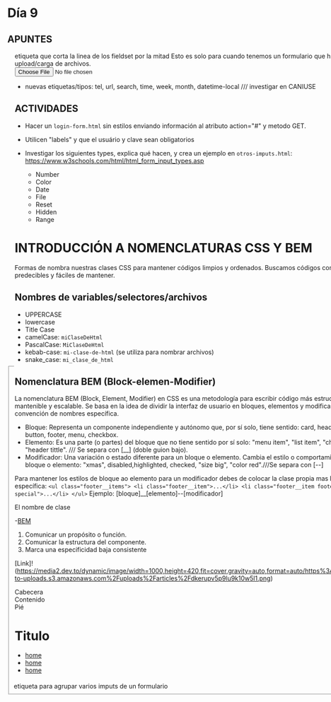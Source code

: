 # Día 9

## APUNTES
 <fieldset> etiqueta para agrupar varios imputs de un formulario 
    <legend> etiqueta que corta la linea de los fieldset por la mitad
Esto es solo para cuando tenemos un formulario que hace upload/carga de archivos.
<form method="POST" ENCTYPE="multipart/from-data">
    <input type="file">
</form>

- nuevas etiquetas/tipos: tel, url, search, time, week, month, datetime-local /// investigar en CANIUSE 


## ACTIVIDADES

- Hacer un `login-form.html` sin estilos enviando información al atributo action="#" y metodo GET.
- Utilicen "labels" y que el usuário y clave sean obligatorios

- Investigar los siguientes types, explica qué hacen, y crea un ejemplo en `otros-imputs.html`: https://www.w3schools.com/html/html_form_input_types.asp
    - Number
    - Color
    - Date
    - File
    - Reset
    - Hidden
    - Range

# INTRODUCCIÓN A NOMENCLATURAS CSS Y BEM

Formas de nombra nuestras clases CSS para mantener códigos limpios y ordenados. Buscamos códigos comprensibles, predecibles y fáciles de mantener.

## Nombres de variables/selectores/archivos

- UPPERCASE
- lowercase
- Title Case
- camelCase: `miClaseDeHtml`
- PascalCase: `MiClaseDeHtml`
- kebab-case: `mi-clase-de-html` (se utiliza para nombrar archivos)
- snake_case: `mi_clase_de_html`

## Nomenclatura BEM (Block-elemen-Modifier)
La nomenclatura BEM (Block, Element, Modifier) en CSS es una metodología para escribir código más estructurado, mantenible y escalable. Se basa en la idea de dividir la interfaz de usuario en bloques, elementos y modificadores con una convención de nombres específica.

- Bloque: Representa un componente independiente y autónomo que, por sí solo, tiene sentido: card, header, container, button, footer, menu, checkbox.
- Elemento: Es una parte (o partes) del bloque que no tiene sentido por sí solo: "menu item", "list item", "checkbox label", "header tittle". /// Se separa con [__] (doble guion bajo). 
- Modificador: Una variación o estado diferente para un bloque o elemento. Cambia el estilo o comportamiento del bloque o elemento: "xmas", disabled,highlighted, checked, "size big", "color red".///Se separa con [--] 

Para mantener los estilos de bloque ao elemento para un modificador debes de colocar la clase propia mas la clase específica:
``
        <ul class="footer__items">
            <li class="footer__item">...</li>
            <li class="footer__item footer__item--special">...</li>
        </ul>
``
Ejemplo:
[bloque]__[elemento]--[modificador]

El nombre de clase

-[BEM](https://getbem.com/namig)

1. Comunicar un propósito o función.
2. Comunicar la estructura del componente.
3. Marca una especificidad baja consistente

[Link]!(https://media2.dev.to/dynamic/image/width=1000,height=420,fit=cover,gravity=auto,format=auto/https%3A%2F%2Fdev-to-uploads.s3.amazonaws.com%2Fuploads%2Farticles%2Fdkerupv5p9lu9k10w5l1.png)

<style>
    .card {

    }
    .card__header{}
    .card__content{}
    .card__footer{}
</style>

<div class="card">
    <div class="card__header">Cabecera</div>
    <div class="card__content">Contenido</div>
    <div class="card__footer">Pié</div>
</div>

<div class="sidebar">
    <h1 class="sidebar__tittle">
    Titulo
    </h1>
    <ul class="">
        <li class="">
            <a class="" href="#">home</a>
        </li>
        <li class=""> 
            <a class="" href="#">home</a>
        </li>
        <li class="">
            <a class="" href="#">home</a>
        </li>
    </ul>
</div>
